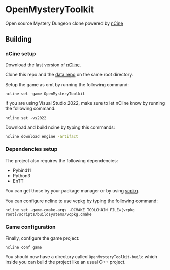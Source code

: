 # OpenMysteryToolkit

Open source Mystery Dungeon clone powered by [nCine](https://github.com/ncine/)

## Building

### nCine setup

Download the last version of [nCline](https://github.com/nCine/ncline-artifacts).

Clone this repo and the [data repo](https://github.com/arves100/OpenMysteryToolkit-data) on the same root directory.

Setup the game as omt by running the following command:

`ncline set -game OpenMysteryToolkit`

If you are using Visual Studio 2022, make sure to let nCline know by running the following command:

`ncline set -vs2022`

Download and build ncine by typing this commands:

```bash
ncline download engine -artifact
```

### Dependencies setup

The project also requires the following dependencies:

- Pybind11
- Python3
- EnTT

You can get those by your package manager or by using [vcpkg](https://github.com/microsoft/vcpkg).

You can configure ncline to use vcpkg by typing the following command:

`ncline set -game-cmake-args -DCMAKE_TOOLCHAIN_FILE=[vcpkg root]/scripts/buildsystems/vcpkg.cmake`

### Game configuration

Finally, configure the game project:

`ncline conf game`

You should now have a directory called `OpenMysteryToolkit-build` which inside you can build the project
like an usual C++ project.
